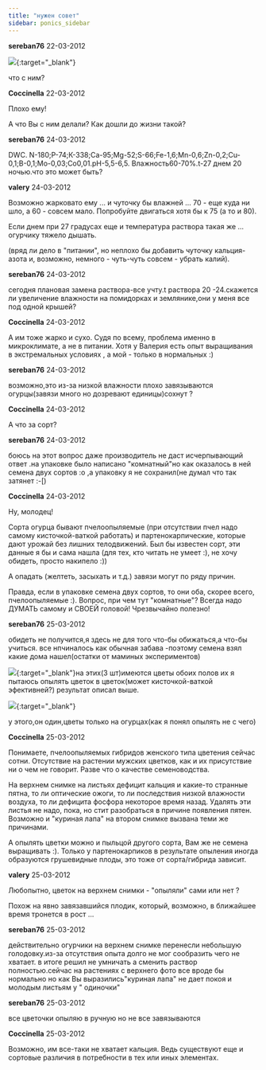 ```yaml
---
title: "нужен совет"
sidebar: ponics_sidebar
---
```


**sereban76** 22-03-2012

[![](/imagehost/thumbs/22ala.jpg)](https://t.me/ponics_ru_files/7675){:target="_blank"}

что с ним?


**Coccinella** 22-03-2012

Плохо ему!

А что Вы с ним делали? Как дошли до жизни такой?


**sereban76** 24-03-2012

DWC. N-180;Р-74;К-338;Са-95;Мg-52;S-66;Fe-1,6;Mn-0,6;Zn-0,2;Cu-0,1;B-0,1;Mo-0,03;Co0,01.рН-5,5-6,5. Влажность60-70%.t-27 днем 20 ночью.что это может быть?


**valery** 24-03-2012

Возможно жарковато ему ... и чуточку бы влажней ... 70 - еще куда ни шло, а 60 - совсем мало. Попробуйте двигаться хотя бы к 75 (а то и 80).

Если днем при 27 градусах еще и температура раствора такая же ... огурчику тяжело дышать.

(вряд ли дело в "питании", но неплохо бы добавить чуточку кальция-азота и, возможно, немного - чуть-чуть совсем - убрать калий).


**sereban76** 24-03-2012

сегодня плановая замена раствора-все учту.t раствора 20 -24.скажется ли увеличение влажности на помидорках и землянике,они у меня все под одной крышей?


**Coccinella** 24-03-2012

А им тоже жарко и сухо. Судя по всему, проблема именно в микроклимате, а не в питании. Хотя у Валерия есть опыт выращивания в экстремальных условиях , а мой - только в нормальных :)


**sereban76** 24-03-2012

возможно,это из-за низкой влажности плохо завязываются огурцы(завязи много но дозревают единицы)сохнут ?


**Coccinella** 24-03-2012

А что за сорт?


**sereban76** 24-03-2012

 боюсь на этот вопрос даже производитель не даст исчерпывающий ответ .на упаковке было написано "комнатный"но как оказалось в ней семена двух сортов :o ,а упаковку я не сохранил(не думал что так затянет :-[)


**Coccinella** 24-03-2012

Ну, молодец!

Сорта огурца бывают пчелоопыляемые (при отсутствии пчел надо самому кисточкой-ваткой работать) и партенокарпические, которые дают урожай без лишних телодвижений. Был бы известен сорт, эти данные я бы и сама нашла (для тех, кто читать не умеет :), не хочу обидеть, просто накипело :))

А опадать (желтеть, засыхать и т.д.) завязи могут по ряду причин.

Правда, если в упаковке семена двух сортов, то они оба, скорее всего, пчелоопыляемые :). Вопрос, при чем тут "комнатные"? Всегда надо ДУМАТЬ самому и СВОЕЙ головой! Чрезвычайно полезно!


**sereban76** 25-03-2012

обидеть не получится,я здесь не для того что-бы обижаться,а что-бы учиться. все нпчиналось как обычная забава -поэтому семена взял какие дома нашел(остатки от маминых экспериментов)

[![](/imagehost/thumbs/2222.jpg)](https://t.me/ponics_ru_files/7676){:target="_blank"}на этих(3 шт)имеются цветы обоих полов их я пытаюсь опылять цветок в цветок(может кисточкой-ваткой эфективней?) результат описал выше.

[![](/imagehost/thumbs/2qoq.jpg)](https://t.me/ponics_ru_files/7677){:target="_blank"}

у этого,он один,цветы только на огурцах(как я понял опылять не с чего) 


**Coccinella** 25-03-2012

Понимаете, пчелоопыляемых гибридов женского типа цветения сейчас сотни. Отсутствие на растении мужских цветков, как и их присутствие ни о чем не говорит. Разве что о качестве семеноводства. 

На верхнем снимке на листьях дефицит кальция и какие-то странные пятна, то ли оптические ожоги, то ли последствия низкой влажности воздуха, то ли дефицита фосфора некоторое время назад. Удалять эти листья не надо, пока, но стит разобраться в причине появления пятен. Возможно и "куриная лапа" на втором снимке вызвана теми же причинами.

А опылять цветки можно и пыльцой другого сорта, Вам же не семена выращивать :). Только у партенокарпиков в результате опыления иногда образуются грушевидные плоды, это тоже от сорта/гибрида зависит.


**valery** 25-03-2012

Любопытно, цветок на верхнем снимки - "опыляли" сами или нет ?

Похож на явно завязавшийся плодик, который, возможно, в ближайшее время тронется в рост ... 


**sereban76** 25-03-2012

действительно огурчики на верхнем снимке перенесли небольшую голодовку.из-за отсутствия опыта долго не мог сообразить чего не хватает. в итоге решил не умничать а сменить раствор полностью.сейчас на растениях с верхнего фото все вроде бы нормально но как Вы выразились"куриная лапа" не дает покоя и молодым листьям у " одиночки"


**sereban76** 25-03-2012

все цветочки опыляю в ручную но не все завязываются


**Coccinella** 25-03-2012

Возможно, им все-таки не хватает кальция. Ведь существуют еще и сортовые различия в потребности в тех или иных элементах.


